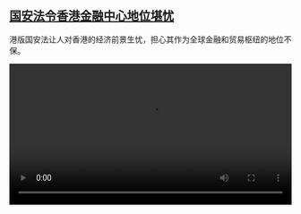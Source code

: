 <!--1593701711000-->
[国安法令香港金融中心地位堪忧](https://www.dw.com/zh/%E5%9B%BD%E5%AE%89%E6%B3%95%E4%BB%A4%E9%A6%99%E6%B8%AF%E9%87%91%E8%9E%8D%E4%B8%AD%E5%BF%83%E5%9C%B0%E4%BD%8D%E5%A0%AA%E5%BF%A7/a-54029601)
------

<p>港版国安法让人对香港的经济前景生忧，担心其作为全球金融和贸易枢纽的地位不保。</small></p><video src="https://tvdownloaddw-a.akamaihd.net/dwtv_video/flv/vdt_zh/2020/bchi200702_001_hksecuritylaw_01g_sd_sor.mp4" controls style="width:100%"></video>
